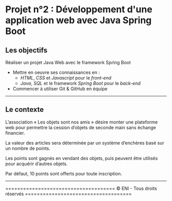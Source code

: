 # Projet n°2 : Développement d'une application web avec Java Spring Boot

## Les objectifs

Réaliser un projet Java Web avec le framework Spring Boot
* Mettre en oeuvre ses connaissances en :  
  * *HTML*, *CSS* et *Javascript* pour le _front-end_
  * *Java*, *SQL* et le framework *Spring Boot* pour le _back-end_
* Commencer à utiliser Git & GitHub en équipe

---

## Le contexte

L’association « Les objets sont nos amis » désire monter une plateforme web pour permettre la cession d’objets de seconde main sans échange financier.

La valeur des articles sera déterminée par un système d’enchères basé sur un nombre de points.

Les points sont gagnés en vendant des objets, puis peuvent être utilisés pour acquérir d’autres objets.

Par défaut, 10 points sont offerts pour toute inscription.

---

===================================== &copy; ENI - Tous droits réservés ====================================
